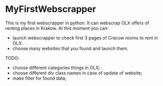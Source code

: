 # MyFirstWebscrapper
This is my first webscrapper in python. It can webscrap OLX offers of renting places in Krakow.
At this moment you can:
- launch webscrapper to check first 3 pages of Cracow rooms to rent in OLX.
- choose many websites that you found and launch them.

TODO:
- choose different categories things in OLX;
- choose different div class names in case of update of website;
- make filter for found data;
